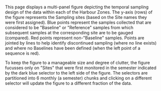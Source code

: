 This page displays a multi-panel figure depicting the temporal
sampling design of the data within each of the Harbour Zones. The
y-axis (rows) of the figure represents the Sampling sites (based on
the Site names they were first assigned). Blue points represent the
samples collected that are considered to be "Baseline" or "Reference"
samples from which subsequent samples at the corresponding site are to
be gauged (compared). Red points represent non-"Baseline" samples.
Points are jointed by lines to help identify discontinued sampling
(where no line exists) and where no Baselines have been defined (when
the left point of a sequence is red).

To keep the figure to a manageable size and degree of clutter, the
figure fucusses only on "Sites" that were first monitored in the
semester indicated by the dark blue selector to the left side of the
figure. The selectors are partitioned into 6 monthly (a semester)
chunks and clicking on a different selector will update the figure to
a different fraction of the data.
